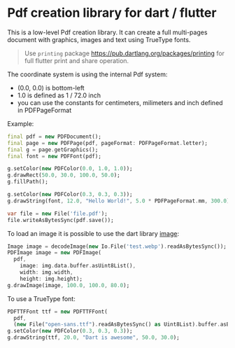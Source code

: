 # Pdf creation library for dart / flutter

This is a low-level Pdf creation library.
It can create a full multi-pages document with graphics,
images and text using TrueType fonts.

> Use `printing` package <https://pub.dartlang.org/packages/printing>
> for full flutter print and share operation.

The coordinate system is using the internal Pdf system:
 * (0.0, 0.0) is bottom-left
 * 1.0 is defined as 1 / 72.0 inch
 * you can use the constants for centimeters, milimeters and inch defined in PDFPageFormat

Example:
```dart
final pdf = new PDFDocument();
final page = new PDFPage(pdf, pageFormat: PDFPageFormat.letter);
final g = page.getGraphics();
final font = new PDFFont(pdf);

g.setColor(new PDFColor(0.0, 1.0, 1.0));
g.drawRect(50.0, 30.0, 100.0, 50.0);
g.fillPath();

g.setColor(new PDFColor(0.3, 0.3, 0.3));
g.drawString(font, 12.0, "Hello World!", 5.0 * PDFPageFormat.mm, 300.0);

var file = new File('file.pdf');
file.writeAsBytesSync(pdf.save());
```

To load an image it is possible to use the dart library [image](https://pub.dartlang.org/packages/image):

```dart
Image image = decodeImage(new Io.File('test.webp').readAsBytesSync());
PDFImage image = new PDFImage(
  pdf,
	image: img.data.buffer.asUint8List(),
	width: img.width,
	height: img.height);
g.drawImage(image, 100.0, 100.0, 80.0);
```

To use a TrueType font:

```dart
PDFTTFFont ttf = new PDFTTFFont(
  pdf,
  (new File("open-sans.ttf").readAsBytesSync() as Uint8List).buffer.asByteData());
g.setColor(new PDFColor(0.3, 0.3, 0.3));
g.drawString(ttf, 20.0, "Dart is awesome", 50.0, 30.0);
```
